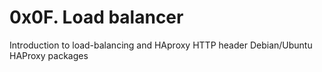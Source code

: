 # 0x0F. Load balancer
Introduction to load-balancing and HAproxy
HTTP header
Debian/Ubuntu HAProxy packages
